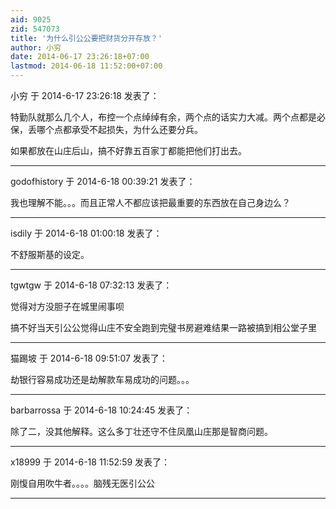 ```yaml
---
aid: 9025
zid: 547073
title: '为什么引公公要把财货分开存放？'
author: 小穷
date: 2014-06-17 23:26:18+07:00
lastmod: 2014-06-18 11:52:00+07:00
---
```


小穷 于 2014-6-17 23:26:18 发表了：

特勤队就那么几个人，布控一个点绰绰有余，两个点的话实力大减。两个点都是必保，丢哪个点都承受不起损失，为什么还要分兵。

如果都放在山庄后山，搞不好靠五百家丁都能把他们打出去。

---------

godofhistory 于 2014-6-18 00:39:21 发表了：

我也理解不能。。。而且正常人不都应该把最重要的东西放在自己身边么？

---------

isdily 于 2014-6-18 01:00:18 发表了：

不舒服斯基的设定。

---------

tgwtgw 于 2014-6-18 07:32:13 发表了：

觉得对方没胆子在城里闹事呗

搞不好当天引公公觉得山庄不安全跑到完璧书房避难结果一路被搞到相公堂子里

---------

猫踢坡 于 2014-6-18 09:51:07 发表了：

劫银行容易成功还是劫解款车易成功的问题。。。

---------

barbarrossa 于 2014-6-18 10:24:45 发表了：

除了二，没其他解释。这么多丁壮还守不住凤凰山庄那是智商问题。

---------

x18999 于 2014-6-18 11:52:59 发表了：

刚愎自用吹牛者。。。。脑残无医引公公

---------

